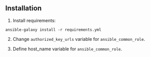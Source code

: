 ## Installation

1. Install requirements:
```
ansible-galaxy install -r requirements.yml
```
2. Change ```authorized_key_urls``` variable for ```ansible_common_role```.

3. Define host_name variable for ```ansible_common_role```.
